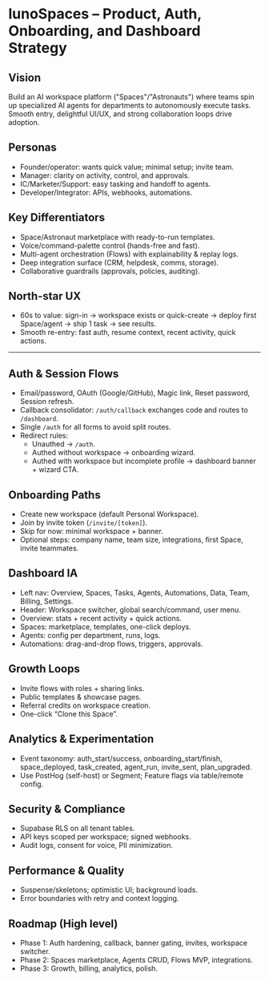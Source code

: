 # lunoSpaces – Product, Auth, Onboarding, and Dashboard Strategy

## Vision
Build an AI workspace platform ("Spaces"/"Astronauts") where teams spin up specialized AI agents for departments to autonomously execute tasks. Smooth entry, delightful UI/UX, and strong collaboration loops drive adoption.

## Personas
- Founder/operator: wants quick value; minimal setup; invite team.
- Manager: clarity on activity, control, and approvals.
- IC/Marketer/Support: easy tasking and handoff to agents.
- Developer/Integrator: APIs, webhooks, automations.

## Key Differentiators
- Space/Astronaut marketplace with ready-to-run templates.
- Voice/command-palette control (hands-free and fast).
- Multi-agent orchestration (Flows) with explainability & replay logs.
- Deep integration surface (CRM, helpdesk, comms, storage).
- Collaborative guardrails (approvals, policies, auditing).

## North-star UX
- 60s to value: sign-in → workspace exists or quick-create → deploy first Space/agent → ship 1 task → see results.
- Smooth re-entry: fast auth, resume context, recent activity, quick actions.

---

## Auth & Session Flows
- Email/password, OAuth (Google/GitHub), Magic link, Reset password, Session refresh.
- Callback consolidator: `/auth/callback` exchanges code and routes to `/dashboard`.
- Single `/auth` for all forms to avoid split routes.
- Redirect rules:
  - Unauthed → `/auth`.
  - Authed without workspace → onboarding wizard.
  - Authed with workspace but incomplete profile → dashboard banner + wizard CTA.

## Onboarding Paths
- Create new workspace (default Personal Workspace).
- Join by invite token (`/invite/[token]`).
- Skip for now: minimal workspace + banner.
- Optional steps: company name, team size, integrations, first Space, invite teammates.

## Dashboard IA
- Left nav: Overview, Spaces, Tasks, Agents, Automations, Data, Team, Billing, Settings.
- Header: Workspace switcher, global search/command, user menu.
- Overview: stats + recent activity + quick actions.
- Spaces: marketplace, templates, one-click deploys.
- Agents: config per department, runs, logs.
- Automations: drag-and-drop flows, triggers, approvals.

## Growth Loops
- Invite flows with roles + sharing links.
- Public templates & showcase pages.
- Referral credits on workspace creation.
- One-click “Clone this Space”.

## Analytics & Experimentation
- Event taxonomy: auth_start/success, onboarding_start/finish, space_deployed, task_created, agent_run, invite_sent, plan_upgraded.
- Use PostHog (self-host) or Segment; Feature flags via table/remote config.

## Security & Compliance
- Supabase RLS on all tenant tables.
- API keys scoped per workspace; signed webhooks.
- Audit logs, consent for voice, PII minimization.

## Performance & Quality
- Suspense/skeletons; optimistic UI; background loads.
- Error boundaries with retry and context logging.

## Roadmap (High level)
- Phase 1: Auth hardening, callback, banner gating, invites, workspace switcher.
- Phase 2: Spaces marketplace, Agents CRUD, Flows MVP, integrations.
- Phase 3: Growth, billing, analytics, polish.
